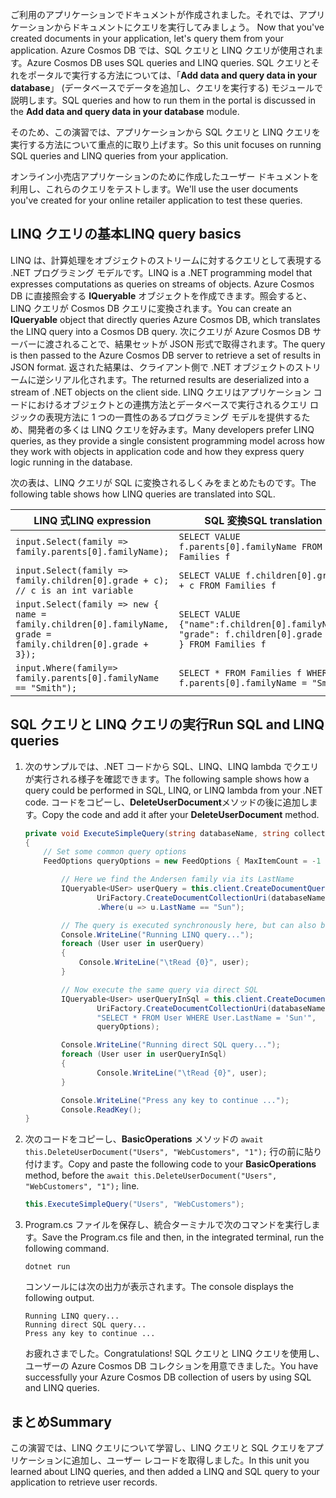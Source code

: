 <span data-ttu-id="a969f-101"><!--TODO: Explain how to do ExecuteNext (pages closer to SDK imp) vs ToList (continuation token)--> ご利用のアプリケーションでドキュメントが作成されました。それでは、アプリケーションからドキュメントにクエリを実行してみましょう。</span><span class="sxs-lookup"><span data-stu-id="a969f-101"><!--TODO: Explain how to do ExecuteNext (pages closer to SDK imp) vs ToList (continuation token)--> Now that you've created documents in your application, let's query them from your application.</span></span> <span data-ttu-id="a969f-102">Azure Cosmos DB では、SQL クエリと LINQ クエリが使用されます。</span><span class="sxs-lookup"><span data-stu-id="a969f-102">Azure Cosmos DB uses SQL queries and LINQ queries.</span></span> <span data-ttu-id="a969f-103">SQL クエリとそれをポータルで実行する方法については、「**Add data and query data in your database**」 (データベースでデータを追加し、クエリを実行する) モジュールで説明します。</span><span class="sxs-lookup"><span data-stu-id="a969f-103">SQL queries and how to run them in the portal is discussed in the **Add data and query data in your database** module.</span></span> 

<span data-ttu-id="a969f-104">そのため、この演習では、アプリケーションから SQL クエリと LINQ クエリを実行する方法について重点的に取り上げます。</span><span class="sxs-lookup"><span data-stu-id="a969f-104">So this unit focuses on running SQL queries and LINQ queries from your application.</span></span>

<span data-ttu-id="a969f-105">オンライン小売店アプリケーションのために作成したユーザー ドキュメントを利用し、これらのクエリをテストします。</span><span class="sxs-lookup"><span data-stu-id="a969f-105">We'll use the user documents you've created for your online retailer application to test these queries.</span></span>

## <a name="linq-query-basics"></a><span data-ttu-id="a969f-106">LINQ クエリの基本</span><span class="sxs-lookup"><span data-stu-id="a969f-106">LINQ query basics</span></span>

<span data-ttu-id="a969f-107">LINQ は、計算処理をオブジェクトのストリームに対するクエリとして表現する .NET プログラミング モデルです。</span><span class="sxs-lookup"><span data-stu-id="a969f-107">LINQ is a .NET programming model that expresses computations as queries on streams of objects.</span></span> <span data-ttu-id="a969f-108">Azure Cosmos DB に直接照会する **IQueryable** オブジェクトを作成できます。照会すると、LINQ クエリが Cosmos DB クエリに変換されます。</span><span class="sxs-lookup"><span data-stu-id="a969f-108">You can create an **IQueryable** object that directly queries Azure Cosmos DB, which translates the LINQ query into a Cosmos DB query.</span></span> <span data-ttu-id="a969f-109">次にクエリが Azure Cosmos DB サーバーに渡されることで、結果セットが JSON 形式で取得されます。</span><span class="sxs-lookup"><span data-stu-id="a969f-109">The query is then passed to the Azure Cosmos DB server to retrieve a set of results in JSON format.</span></span> <span data-ttu-id="a969f-110">返された結果は、クライアント側で .NET オブジェクトのストリームに逆シリアル化されます。</span><span class="sxs-lookup"><span data-stu-id="a969f-110">The returned results are deserialized into a stream of .NET objects on the client side.</span></span> <span data-ttu-id="a969f-111">LINQ クエリはアプリケーション コードにおけるオブジェクトとの連携方法とデータベースで実行されるクエリ ロジックの表現方法に 1 つの一貫性のあるプログラミング モデルを提供するため、開発者の多くは LINQ クエリを好みます。</span><span class="sxs-lookup"><span data-stu-id="a969f-111">Many developers prefer LINQ queries, as they provide a single consistent programming model across how they work with objects in application code and how they express query logic running in the database.</span></span>

<span data-ttu-id="a969f-112">次の表は、LINQ クエリが SQL に変換されるしくみをまとめたものです。</span><span class="sxs-lookup"><span data-stu-id="a969f-112">The following table shows how LINQ queries are translated into SQL.</span></span>

| <span data-ttu-id="a969f-113">LINQ 式</span><span class="sxs-lookup"><span data-stu-id="a969f-113">LINQ expression</span></span> | <span data-ttu-id="a969f-114">SQL 変換</span><span class="sxs-lookup"><span data-stu-id="a969f-114">SQL translation</span></span> |
|---|---|
| `input.Select(family => family.parents[0].familyName);`| `SELECT VALUE f.parents[0].familyName FROM Families f` |
|`input.Select(family => family.children[0].grade + c); // c is an int variable` | `SELECT VALUE f.children[0].grade + c FROM Families f` |
|`input.Select(family => new { name = family.children[0].familyName, grade = family.children[0].grade + 3});`| `SELECT VALUE {"name":f.children[0].familyName, "grade": f.children[0].grade + 3 } FROM Families f`|
|`input.Where(family=> family.parents[0].familyName == "Smith");`|`SELECT * FROM Families f WHERE f.parents[0].familyName = "Smith"`|

## <a name="run-sql-and-linq-queries"></a><span data-ttu-id="a969f-115">SQL クエリと LINQ クエリの実行</span><span class="sxs-lookup"><span data-stu-id="a969f-115">Run SQL and LINQ queries</span></span>

1. <span data-ttu-id="a969f-116">次のサンプルでは、.NET コードから SQL、LINQ、LINQ lambda でクエリが実行される様子を確認できます。</span><span class="sxs-lookup"><span data-stu-id="a969f-116">The following sample shows how a query could be performed in SQL, LINQ, or LINQ lambda from your .NET code.</span></span> <span data-ttu-id="a969f-117">コードをコピーし、**DeleteUserDocument**メソッドの後に追加します。</span><span class="sxs-lookup"><span data-stu-id="a969f-117">Copy the code and add it after your **DeleteUserDocument** method.</span></span>

    ```csharp
    private void ExecuteSimpleQuery(string databaseName, string collectionName)
    {
        // Set some common query options
        FeedOptions queryOptions = new FeedOptions { MaxItemCount = -1 };
    
            // Here we find the Andersen family via its LastName
            IQueryable<USer> userQuery = this.client.CreateDocumentQuery<Family>(
                    UriFactory.CreateDocumentCollectionUri(databaseName, collectionName), queryOptions)
                    .Where(u => u.LastName == "Sun");
    
            // The query is executed synchronously here, but can also be executed asynchronously via the IDocumentQuery<T> interface
            Console.WriteLine("Running LINQ query...");
            foreach (User user in userQuery)
            {
                Console.WriteLine("\tRead {0}", user);
            }
    
            // Now execute the same query via direct SQL
            IQueryable<User> userQueryInSql = this.client.CreateDocumentQuery<User>(
                    UriFactory.CreateDocumentCollectionUri(databaseName, collectionName),
                    "SELECT * FROM User WHERE User.LastName = 'Sun'",
                    queryOptions);
    
            Console.WriteLine("Running direct SQL query...");
            foreach (User user in userQueryInSql)
            {
                    Console.WriteLine("\tRead {0}", user);
            }
    
            Console.WriteLine("Press any key to continue ...");
            Console.ReadKey();
    }
    ```

2. <span data-ttu-id="a969f-118">次のコードをコピーし、**BasicOperations** メソッドの `await this.DeleteUserDocument("Users", "WebCustomers", "1");` 行の前に貼り付けます。</span><span class="sxs-lookup"><span data-stu-id="a969f-118">Copy and paste the following code to your **BasicOperations** method, before the `await this.DeleteUserDocument("Users", "WebCustomers", "1");` line.</span></span>

    ```csharp
    this.ExecuteSimpleQuery("Users", "WebCustomers");
    ```

3. <span data-ttu-id="a969f-119">Program.cs ファイルを保存し、統合ターミナルで次のコマンドを実行します。</span><span class="sxs-lookup"><span data-stu-id="a969f-119">Save the Program.cs file and then, in the integrated terminal, run the following command.</span></span>
    
    ```
    dotnet run
    ```

    <span data-ttu-id="a969f-120">コンソールには次の出力が表示されます。</span><span class="sxs-lookup"><span data-stu-id="a969f-120">The console displays the following output.</span></span>

    ```
    Running LINQ query...
    Running direct SQL query...
    Press any key to continue ...
    ```

    <span data-ttu-id="a969f-121">お疲れさまでした。</span><span class="sxs-lookup"><span data-stu-id="a969f-121">Congratulations!</span></span> <span data-ttu-id="a969f-122">SQL クエリと LINQ クエリを使用し、ユーザーの Azure Cosmos DB コレクションを用意できました。</span><span class="sxs-lookup"><span data-stu-id="a969f-122">You have successfully your Azure Cosmos DB collection of users by using SQL and LINQ queries.</span></span>

## <a name="summary"></a><span data-ttu-id="a969f-123">まとめ</span><span class="sxs-lookup"><span data-stu-id="a969f-123">Summary</span></span>

<span data-ttu-id="a969f-124">この演習では、LINQ クエリについて学習し、LINQ クエリと SQL クエリをアプリケーションに追加し、ユーザー レコードを取得しました。</span><span class="sxs-lookup"><span data-stu-id="a969f-124">In this unit you learned about LINQ queries, and then added a LINQ and SQL query to your application to retrieve user records.</span></span>